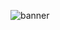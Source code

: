 ![banner](http://www.kepfeltoltes.eu/images/2022/09/08/493Untitled61_20201003152.png)

<!--
[![GitHub Streak](https://github-readme-streak-stats.herokuapp.com?user=jani&theme=soft-green&background=15202B&border=0BABCE&stroke=0BABCE&fire=69EEFF&currStreakNum=69EEFF&sideNums=0BABCE&currStreakLabel=69EEFF&sideLabels=0ED4FF&dates=0BABCE&ring=69EEFF)](https://git.io/streak-stats)


### Hi there 👋
**FemLol2003/FemLol2003** is a ✨ _special_ ✨ repository because its `README.md` (this file) appears on your GitHub profile.

Here are some ideas to get you started:

- 🔭 I’m currently working on ...
- 🌱 I’m currently learning ...
- 👯 I’m looking to collaborate on ...
- 🤔 I’m looking for help with ...
- 💬 Ask me about ...
- 📫 How to reach me: ...
- 😄 Pronouns: ...
- ⚡ Fun fact: ...
-->
